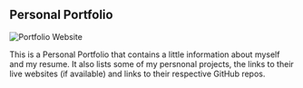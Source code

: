 ## Personal Portfolio

![Portfolio Website](https://i.ibb.co/nwjJF5r/1.png)

This is a Personal Portfolio that contains a little information about myself and my resume. It also lists some of my persnonal projects, the links to their live websites (if available) and links to their respective GitHub repos. 
